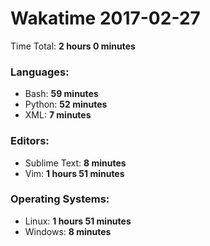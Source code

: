# Wakatime 2017-02-27

Time Total: **2 hours 0 minutes**

### Languages:
- Bash: **59 minutes** 
- Python: **52 minutes** 
- XML: **7 minutes** 

### Editors:
- Sublime Text: **8 minutes** 
- Vim: **1 hours 51 minutes** 

### Operating Systems:
- Linux: **1 hours 51 minutes** 
- Windows: **8 minutes** 

